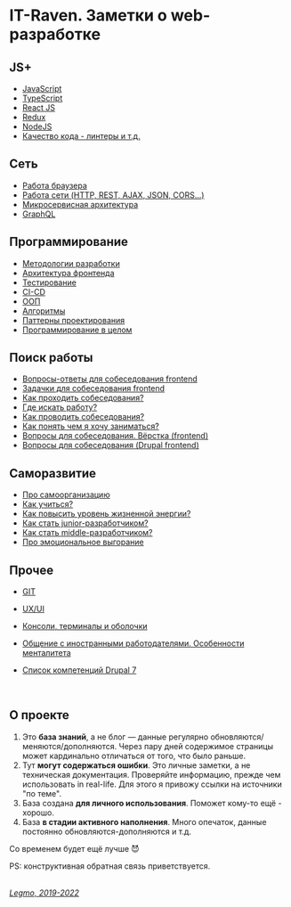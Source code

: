 # IT-Raven. Заметки о web-разработке #

## JS+ ##
- [JavaScript](/Pages/JS/JS.md)
- [TypeScript](/Pages/JS/TypeScript.md)
- [React JS](/Pages/JS/React.md)
- [Redux](/Pages/JS/Redux.md)
- [NodeJS](/Pages/JS/NodeJS.md)
- [Качество кода - линтеры и т.д.](/Pages/JS/CodeQuality.md)

## Сеть ##
- [Работа браузера](/Pages/Network/Browser.md)
- [Работа сети (HTTP, REST, AJAX, JSON, CORS...)](/Pages/Network/Network.md)
- [Микросервисная архитектура](/Pages/Network/Microservices.md)
- [GraphQL](/Pages/Network/GraphQL.md)


## Программирование ##
- [Методологии разработки](/Pages/Programming/Methodology.md)
- [Архитектура фронтенда](/Pages/Programming/Architecture.md)
- [Тестирование](/Pages/Programming/Testing.md)
- [CI-CD](/Pages/Programming/CI-CD.md)
- [ООП](/Pages/Programming/OOP.md)
- [Алгоритмы](/Pages/Programming/Algorithms.md)
- [Паттерны проектирования](/Pages/Programming/Pattern.md)
- [Программирование в целом](/Pages/Programming/Programming.md)

## Поиск работы ##

- [Вопросы-ответы для собеседования frontend](/Pages/JobSearch/InterviewQuestions.md)
- [Задачки для собеседования frontend](/Pages/JobSearch/InterviewTasks.md)
- [Как проходить собеседования?](/Pages/JobSearch/Interview.md)
- [Где искать работу?](/Pages/JobSearch/HR-company.md)
- [Как проводить собеседования?](/Pages/JobSearch/HowToInterview.md)
- [Как понять чем я хочу заниматься?](/Pages/JobSearch/Destination.md)
- [Вопросы для собеседования. Вёрстка (frontend)](/Pages/JobSearch/HtmlCssQuestions.md)
- [Вопросы для собеседования (Drupal frontend)](/Pages/JobSearch/DrupalQuestions.md)

## Саморазвитие ##
- [Про самоорганизацию](/Pages/SelfOrgainzation/SelfOrganization.md)
- [Как учиться?](/Pages/SelfOrgainzation/Learning.md)
- [Как повысить уровень жизненной энергии?](/Pages/SelfOrgainzation/Energy.md)
- [Как стать junior-разработчиком?](/Pages/SelfOrgainzation/GradationJunior.md)
- [Как стать middle-разработчиком?](/Pages/SelfOrgainzation/GradationMiddle.md)
- [Про эмоциональное выгорание](/Pages/SelfOrgainzation/Burnout.md)

## Прочее ##
- [GIT](/Pages/_Other/GIT.md)
- [UX/UI](/Pages/_Other/UxUi.md)
- [Консоли, терминалы и оболочки](/Pages/_Other/Console.md)
- [Общение с иностранными работодателями. Особенности менталитета](/Pages/JobSearch/ForeignMentality.md)
- [Список компетенций Drupal 7](/Pages/_Other/DrupalCompetenciesList.md)

  <br>

## О проекте ##
  1) Это **база знаний**, а не блог — данные регулярно обновляются/меняются/дополняются. Через пару дней содержимое страницы может кардинально отличаться от того, что было раньше.
  1) Тут **могут содержаться ошибки**. Это личные заметки, а не техническая документация. Проверяйте информацию, прежде чем использовать in real-life. Для этого я привожу ссылки на источники "по теме".
  1) База создана **для личного использования**. Поможет кому-то ещё - хорошо.
  1) База **в стадии активного наполнения**. Много опечаток, данные постоянно обновляются-дополняются и т.д. 

Со временем будет ещё лучше :smiling_imp: 

PS: конструктивная обратная связь приветствуется.
<br>
<br>

*[Legmo, 2019-2022](https://github.com/Legmo/notes/)*

